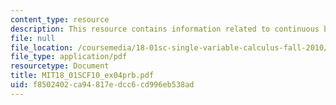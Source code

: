 ```yaml
---
content_type: resource
description: This resource contains information related to continuous but not smooth.
file: null
file_location: /coursemedia/18-01sc-single-variable-calculus-fall-2010/f8502402ca94817edcc6cd996eb538ad_MIT18_01SCF10_ex04prb.pdf
file_type: application/pdf
resourcetype: Document
title: MIT18_01SCF10_ex04prb.pdf
uid: f8502402-ca94-817e-dcc6-cd996eb538ad
---
```

